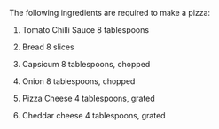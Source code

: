 The following ingredients are required to make a pizza:

1) Tomato Chilli Sauce
8 tablespoons

2) Bread
8 slices

3) Capsicum
8 tablespoons, chopped

4) Onion
8 tablespoons, chopped

5) Pizza Cheese
4 tablespoons, grated

6) Cheddar cheese
4 tablespoons, grated